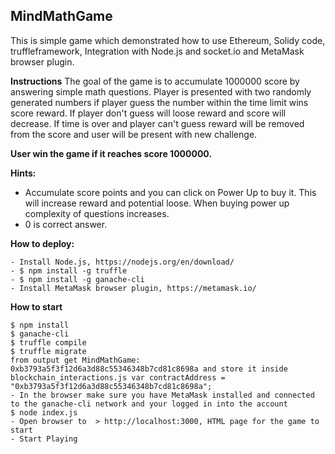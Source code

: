 ## MindMathGame
This is simple game which demonstrated how to use Ethereum, Solidy code, truffleframework, Integration with Node.js and socket.io and MetaMask browser plugin.

**Instructions**
 The goal of the game is to accumulate 1000000 score by answering simple math questions. Player is presented with two randomly generated numbers if player guess the number within the time limit wins score reward. If player don't guess will loose reward and score will decrease. If time is over and player can't guess reward will be removed from the score and user will be present with new challenge.

**User win the game if it reaches score 1000000.**

**Hints:**
- Accumulate score points and you can click on Power Up to buy it. This will increase reward and potential loose. When buying power up complexity of questions increases.
- 0 is correct answer.


**How to deploy:**
```objc
- Install Node.js, https://nodejs.org/en/download/
- $ npm install -g truffle
- $ npm install -g ganache-cli
- Install MetaMask browser plugin, https://metamask.io/
```

**How to start**
```objc
$ npm install
$ ganache-cli 
$ truffle compile
$ truffle migrate
from output get MindMathGame: 0xb3793a5f3f12d6a3d88c55346348b7cd81c8698a and store it inside blockchain_interactions.js var contractAddress = "0xb3793a5f3f12d6a3d88c55346348b7cd81c8698a";
- In the browser make sure you have MetaMask installed and connected to the ganache-cli network and your logged in into the account
$ node index.js
- Open browser to  > http://localhost:3000, HTML page for the game to start 
- Start Playing
```